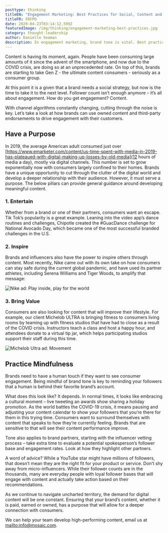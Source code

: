 ```yaml
---
posttype: thinking
titleEN: "Engagement Marketing: Best Practices for Social, Content and Influencers"
titleFR: FRFPO
date: 2020-04-23T03:14:12.599Z
featuredImage: /img/thinking/engagement-marketing-best-practices.jpg
category: thought-leadership
author: Danielle Seaman
description: In engagement marketing, brand tone is vital. Best practice in content and influencer marketing to engage customers with an authentic marketing voice.
---
```


Content is having its moment, again. People have been consuming large amounts of it since the advent of the smartphone, and now due to the COVID crisis, are doing so at an unprecedented rate. On top of this, brands are starting to take Gen Z - the ultimate content consumers - seriously as a consumer group.

At this point it is a given that a brand needs a social strategy, but now is the time to take it to the next level. Follower count isn’t enough anymore – it’s all about engagement. How do you get engagement? Content.

With channel algorithms constantly changing, cutting through the noise is key. Let’s take a look at how brands can use owned content and third-party endorsements to drive engagement with their customers. 

## Have a Purpose

In 2019, the average American adult consumed just over [https://www.emarketer.com/content/us-time-spent-with-media-in-2019-has-plateaued-with-digital-making-up-losses-by-old-media](12 hours of media a day), mostly via digital channels. This number is set to grow exponentially now with consumers largely confined to their homes. Brands have a unique opportunity to cut through the clutter of the digital world and develop a deeper relationship with their audience. However, it must serve a purpose. The below pillars can provide general guidance around developing meaningful content.

### 1. Entertain

Whether from a brand or one of their partners, consumers want an escape. Tik Tok’s popularity is a great example. Leaning into the video app’s dance routines and challenges, Chipotle created the #GuacDance challenge for National Avocado Day, which became one of the most successful branded challenges in the U.S.

### 2. Inspire

Brands and influencers also have the power to inspire others through content. Most recently, Nike came out with its own take on how consumers can stay safe during the current global pandemic, and have used its partner athletes, including Serena Williams and Tiger Woods, to amplify that message:

![Nike ad: Play inside, play for the world](/img/thinking/engagement-marketing-best-practices/nike-play-inside.png)

### 3. Bring Value

Consumers are also looking for content that will improve their lifestyle. For example, our client Michelob ULTRA is bringing fitness to consumers living rooms by teaming up with fitness studios that have had to close as a result of the COVID crisis. Instructors teach a class and host a happy hour, and attendees donate to a virtual tip jar, which helps participating studios support their staff during this time.

![Michelob Ultra ad: Movement](/img/thinking/engagement-marketing-best-practices/michelob-ultra-movement.png)


## Practice Mindfulness

Brands need to have a human touch if they want to see consumer engagement. Being mindful of brand tone is key to reminding your followers that a human is behind their favorite brand’s account.

What does this look like? It depends. In normal times, it looks like embracing a cultural moment – live tweeting an awards show sharing a holiday promotion. As the world battles the COVID-19 crisis, it means pausing and adjusting your content calendar to show your followers that you’re there for them in this trying time. Consumers want to surround themselves with content that speaks to how they’re currently feeling. Brands that are sensitive to that will see their content performance improve.

Tone also applies to brand partners, starting with the influencer vetting process – take extra time to evaluate a potential spokesperson’s follower base and engagement rates. Look at how they highlight other partners.

A word of advice? While a YouTube star might have millions of followers, that doesn’t mean they are the right fit for your product or service. Don’t shy away from micro-influencers. While their follower counts are in the thousands, many are everyday people with loyal follower bases that will engage with content and actually take action based on their recommendations.

As we continue to navigate uncharted territory, the demand for digital content will be one constant. Ensuring that your brand’s content, whether it is paid, earned or owned, has a purpose that will allow for a deeper connection with consumers. 

We can help your team develop high-performing content, email us at [mailto:info@mosaic.com](info@mosaic.com).
